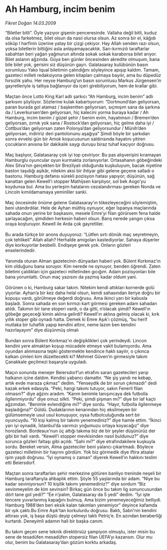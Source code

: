 # Ah Hamburg, incim benim

*Fikret Doğan 14.03.2009*

<div class="taraf_structure_2col_1zq">
<div class="margen_n">



 <p>“Biletler bitli”. Öyle yazıyor gişenin penceresinde. Vallaha değil bitli, kuduz da olsa farketmez, bilet olsun da nasıl olursa olsun. Az sonra bir el, kâğıdı söküp l harfinin üzerine yatay bir çizgi çekiyor. Hay Allah senden razı olsun, yoksa biletlerin bittiğini asla anlayamayacaktık. Sarı-kırmızılı taraftarlar sabahtan beri yağan yağmurun altında sokak sokak karaborsa bilet arıyor. Bilet aslanın ağzında. Güya ben günler öncesinden akredite olmuşum, bana bile bilet yok, gerisini siz düşünün gayrı. Galatasaray kulübünün basın sorumlusu Yako Iqual biletimin çalındığını söyleyince apışıp kaldım. Tamam, gazeteci milleti redaksiyona gelen kitapları çalmaya bayılır, ama bu düpedüz hırsızlık yahu. Her neyse Hamburg’un basın sorumlusu Markus Jürgensen’in gayretleriyle iş tatlıya bağlanıyor da içeri girebiliyorum, hem de krallar gibi. <br/><br/>Maçtan önce Lotto King Karl adlı şarkıcı “Ah Hamburg, incim benim” adlı şarkısını şöylüyor. Sözlerine kulak kabartıyorum: “Dortmund’dan geliyorsan, paran burada gol atamaz / başkentten geliyorsan, sıçmışım sana da şarkına da / Leverkursen’den geliyorsan, hiç kalecini yorma buraya kadar / Ah Hamburg, incim benim / güzel şehir / benim evim, hayatımsın / Bremen’den geliyorsan, zırnık yok sana / Rostock’dan geliyorsan, hiç gelme daha iyi / Cottbus’dan geliyorsan zaten Polonya’dan geliyorsundur / Münih’den geliyorsan, indiririz deri pantolonunu aşağıya” Şimdi böyle bir şarkıdan sonra evvelsi gün bir Amok koşucusunun saldırısında hayatını yitiren çocukların anısına bir dakikalık saygı duruşu biraz tuhaf kaçıyor doğrusu. <br/><br/>Maç başlıyor, Galatasaray çok iyi top çeviriyor. Bu pas alışverişini kıramayan Hamburglu oyuncular oyun kurmakta zorlanıyorlar. Ortasahanın göbeğindeki Alex Silva’nın gerçekten bir Brezilyalı olduğunda kuşkuluyum, bacak niyetine baston taşıdığı aşikâr, nitekim aksi bir ihtiyar gibi gelene geçene salladı o bastonu. Hamburg defansı sürekli pozisyon hatası yapıyor; düşünün, sağ kanattan gelen Kewell’ı stopper Mathijsen karşılıyor, sol bek Aogo’yu koydunsa bul. Ama bu yerleşim hatalarını cezalandırması gereken Nonda ve Lincoln kımıldamamaya yeminliler sanki. <br/><br/>Maç öncesinde önüme gelene Galatasaray’ın tökezleyeceğini söylemiştim, beni utandırdılar. Hele de Ayhan müthiş oynuyor, eğer İspanya maçlarında sahada onun yerine bir başkasını, mesele Emre’yi filan görürsem fena halde şarlayacağım, şimdiden herkesin haberi olsun. Barış nerede yangın çıksa oraya koşturuyor. Kewell ile Arda çok gayretliler. <br/><br/>Bu arada türkçe bir anons duyuyoruz: “Lütfen sırtı dönük maç seyretmeyin, çok tehlikeli” Allah allah? Herhalde amigoları kastediyorlar. Sahaya düşerler diye korkuyorlar besbelli. Endişeye gerek yok. Onların gözleri enselerindedir. <br/><br/>Yanımda oturan Alman gazetecinin dünyadan haberi yok. Bülent Korkmaz’ın kim olduğunu bana soruyor. Kim nerede ne oynuyor, benden öğrendi. Zaten biletimi çaldıkları için gazeteci milletinden gıcığım. Adam pozisyonları bile bana yorumlattı. Onun maç yazısını da yazmış kadar oldum yani. <br/><br/>Görünen o ki, Hamburg sakar takım. Nitekim kendi attıkları kornerde golü yiyorlar. Ayhan’a bir kez daha helal olsun, kendi sahasından ileriye doğru bir kopuşu vardı, görülmeye değerdi doğrusu. Ama ikinci yarı bir kabusla başladı. Sonra sahada en son kırmızı kart görmesi gereken adam sahadan atıldı. Takımın bir tane stoperi vardı, o da gitti, n’olacak şimdi? Kewell’ın göbeğe geçeceği kimin aklına gelirdi? Kewell’ın aklına gelmiş olacak ki, kırk yıllık stoper gibi oynadı hatta. Demek ki Emre Aşık’ı çözmüş, “bu herif mutlaka bir tuhaflık yapıp kendini attırır, neme lazım ben kendini hazırlayayım” diye düşünmüş olmalı <br/><br/>Bundan sonra Bülent Korkmaz’ın değişiklikleri çok yerindeydi. Lincon kendini yere atmaktan koşup mücadele etmeye vakit bulamıyordu. Ama oyundan alınmasına tepki göstermekte kendince haklı sayılır, o çıkınca kalkan çimleri kim düzeltecekti ki? Mehmet Güven’in girmesiyle takım Çanakkale geçilmezi başarıyla uyguladı. <br/><br/>Maçın sonunda menejer Beiersdorf’un etrafını saran gazetecileri yarıp halkanın içine daldım. Kendisi yabancı damattır. “Ne şiş yandı ne kebap, artık evde maraza çıkmaz” dedim. “Yenseydik de bir sorun çıkmazdı” dedi kazak erkek edasıyla. “Peki, hangi takımı tutuyor, sakın Fenerli filan olmasın?” diye ağzını aradım. “Karım benimle tanışıncaya dek futbolla ilgilenmiyordu” diye omuz silkti. “Peki, şimdi pişman mı?” diye bir laf kaçtı ağzımdan. “Benimle evlendiğine mi?” diye sordu. “Hayır, futbolla ilgilenmeye başladığına?” Güldü. Dudaklarının kenarından hiç eksilmeyen bir gülümsemeyle usul usul konuşuyor, oysa futbolculuğunda sert bir oyuncuydu. “10 kişi kalmış bir takımı yenemediniz?” diye hamle ettim. “İkinci yarı iyi oynadık, İstanbul’da varımızı yoğumuzu ortaya koyacağız” diye horozlandı. Bordeaux’nun üç attığı takıma biz de bir şeyler düşünürüz der gibi bir hali vardı. “Kewell’i stopper mevkisinden nasıl buldunuz?” diye sorunca gözleri faltaşı gibi açıldı. “Sahi mi?” diye etrafındakilere kuşkuyla sordu. Bereket versin, Alma gazeteciler beni yalancı çıkartmadı. Böylece gazeteci milletinin bir hayrını gördüm. Yok biz görmedik diye iftira atsalar işim yaşdı doğrusu. “İyi oynamış o zaman” diyerek Kewell’ın hakkını teslim etti Beiersdorf. <br/><br/>Maçtan sonra taraftarları şehir merkezine götüren banliyo treninde neşeli bir Hamburg taraftarıyla ahbaplık ettim. Şöyle 55 yaşlarında bir adam. “Niye bu kadar seviniyorsun? 10 kişilik takımı yenemediniz?” diye sordum “Biz sevinmeyelim de kim sevinsin? Birkaç gün önce bu takım lig sonuncusundan dört tane gol yedi?” “Ee n’palım, Galatasaray da 5 yedi” dedim. “İyi işte tencere yuvarlanmış kapağını bulmuş. Ama bizim yenemeyeceğimiz belliydi. Hamburg 1988’den beri eksik kalan takımları yenemiyor” deyince kafamda bir ışık çaktı.Bu Emre Aşık’tan korkulurdu doğrusu. Baktı, Sabri’nin kendini attırası yok, iş başa düştü deyip çelmeyi taktı Petriç’e. En azından beraberliği kurtardı. Deneyimli adamın hali bir başka canım. <br/><br/>Bu takım geçen sene teknik direktörsüz şampiyon olmuştu, ister misin bu sene de tesadüfen mesadüfen stopersiz filan UEFA’yı kazansın. Olur mu olur, benim bu Galatasaray’dan gözüm korktu arkadaş. </p>
<br/>
<br/>
<br/>



<br/>


<div id="taraf_not">
</div>

</div>


</div>
